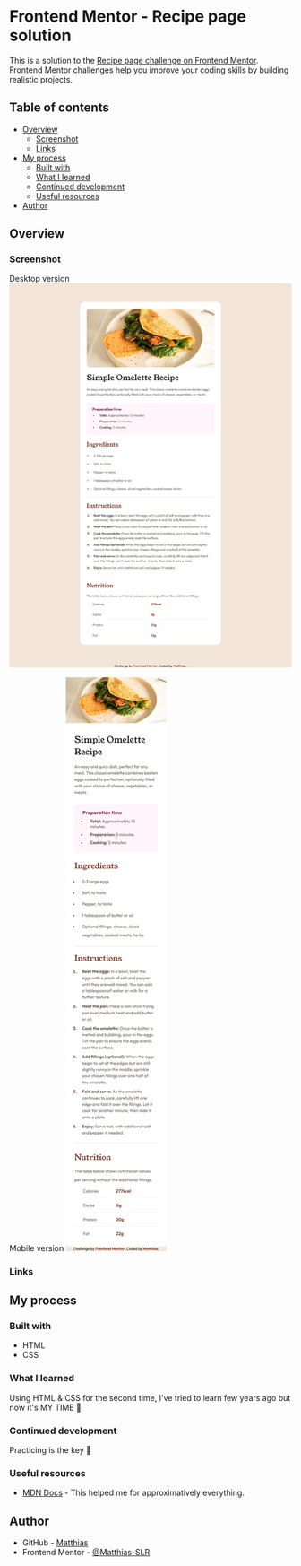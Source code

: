 # Frontend Mentor - Recipe page solution

This is a solution to the [Recipe page challenge on Frontend Mentor](https://www.frontendmentor.io/challenges/recipe-page-KiTsR8QQKm). Frontend Mentor challenges help you improve your coding skills by building realistic projects.

## Table of contents

- [Overview](#overview)
  - [Screenshot](#screenshot)
  - [Links](#links)
- [My process](#my-process)
  - [Built with](#built-with)
  - [What I learned](#what-i-learned)
  - [Continued development](#continued-development)
  - [Useful resources](#useful-resources)
- [Author](#author)

## Overview

### Screenshot

Desktop version
![](/assets/images/desktop_recipe-page-main_by_matthias.png)

Mobile version
![](/assets/images/mobile_recipe-page-main_by_matthias.png)

### Links

## My process

### Built with

- HTML
- CSS

### What I learned

Using HTML & CSS for the second time, I've tried to learn few years ago but now it's MY TIME 😤

### Continued development

Practicing is the key 🔑

### Useful resources

- [MDN Docs](https://developer.mozilla.org/fr/) - This helped me for approximatively everything.

## Author

- GitHub - [Matthias](https://github.com/Matthias-SLR)
- Frontend Mentor - [@Matthias-SLR](https://www.frontendmentor.io/profile/Matthias-SLR)
